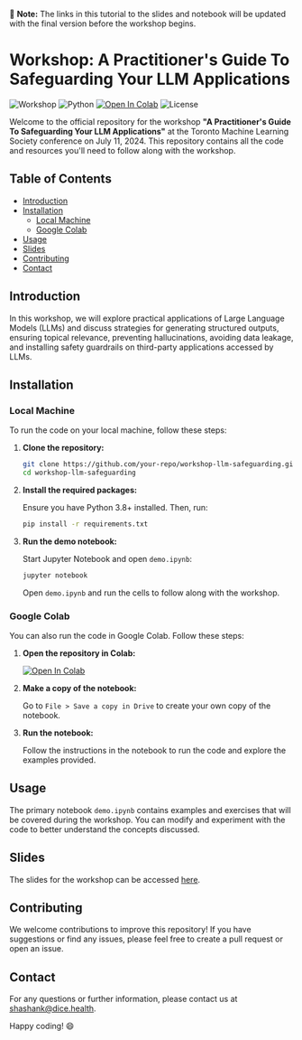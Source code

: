 🚨 **Note:** The links in this tutorial to the slides and notebook will be updated with the final version before the workshop begins.

# Workshop: A Practitioner's Guide To Safeguarding Your LLM Applications

![Workshop](https://img.shields.io/badge/Workshop-TMLS%202024-blue) 
![Python](https://img.shields.io/badge/Python-3.8+-blue)
[![Open In Colab](https://colab.research.google.com/assets/colab-badge.svg)](https://githubtocolab.com/sshkhr/safeguarding-llms/blob/main/demo.ipynb)
![License](https://img.shields.io/github/license/sshkhr/safeguarding-llms)

Welcome to the official repository for the workshop **"A Practitioner's Guide To Safeguarding Your LLM Applications"** at the Toronto Machine Learning Society conference on July 11, 2024. This repository contains all the code and resources you'll need to follow along with the workshop.

## Table of Contents

- [Introduction](#introduction)
- [Installation](#installation)
  - [Local Machine](#local-machine)
  - [Google Colab](#google-colab)
- [Usage](#usage)
- [Slides](#slides)
- [Contributing](#contributing)
- [Contact](#contact)

## Introduction

In this workshop, we will explore practical applications of Large Language Models (LLMs) and discuss strategies for generating structured outputs, ensuring topical relevance, preventing hallucinations, avoiding data leakage, and installing safety guardrails on third-party applications accessed by LLMs.

## Installation

### Local Machine

To run the code on your local machine, follow these steps:

1. **Clone the repository:**

    ```bash
    git clone https://github.com/your-repo/workshop-llm-safeguarding.git
    cd workshop-llm-safeguarding
    ```

2. **Install the required packages:**

    Ensure you have Python 3.8+ installed. Then, run:

    ```bash
    pip install -r requirements.txt
    ```

3. **Run the demo notebook:**

    Start Jupyter Notebook and open `demo.ipynb`:

    ```bash
    jupyter notebook
    ```

    Open `demo.ipynb` and run the cells to follow along with the workshop.

### Google Colab

You can also run the code in Google Colab. Follow these steps:

1. **Open the repository in Colab:**

    [![Open In Colab](https://colab.research.google.com/assets/colab-badge.svg)](https://githubtocolab.com/sshkhr/safeguarding-llms/blob/main/demo.ipynb)

2. **Make a copy of the notebook:**

    Go to `File > Save a copy in Drive` to create your own copy of the notebook.

3. **Run the notebook:**

    Follow the instructions in the notebook to run the code and explore the examples provided.

## Usage

The primary notebook `demo.ipynb` contains examples and exercises that will be covered during the workshop. You can modify and experiment with the code to better understand the concepts discussed.

## Slides

The slides for the workshop can be accessed [here](https://docs.google.com/presentation/d/1mpyrzLCw1aqfBZtVxVJhBcnDp4iCgL0Woo4YcNa1yaM/edit?usp=sharing).

## Contributing

We welcome contributions to improve this repository! If you have suggestions or find any issues, please feel free to create a pull request or open an issue.

## Contact

For any questions or further information, please contact us at [shashank@dice.health](mailto:shashank@dice.health).

Happy coding! 😄
